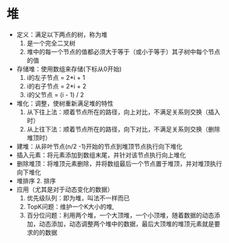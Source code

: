 # 堆

- 定义：满足以下两点的树，称为堆
    1. 是一个完全二叉树
    2. 堆中的每一个节点的值都必须大于等于（或小于等于）其子树中每个节点的值
- 存储堆：使用数组来存储(下标从0开始)
    1. i的左子节点 = 2*i + 1
    2. i的右子节点 = 2*i + 2
    3. i的父节点   = (i - 1) / 2
- 堆化：调整，使树重新满足堆的特性
    1. 从下往上法：顺着节点所在的路径，向上对比，不满足关系则交换（插入时）
    2. 从上往下法：顺着节点所在的路径，向下对比，不满足关系则交换（删除堆顶时）
- 建堆：从非叶节点(n/2 -1)开始的节点到堆顶节点执行向下堆化
- 插入元素：将元素添加到数组末尾，并针对该节点执行向上堆化
- 删除堆顶：将堆顶元素删除，并将数组最后一个节点置于堆顶，并对堆顶执行向下堆化
- 堆排序
    2. 排序
- 应用（尤其是对于动态变化的数据）
    1. 优先级队列：即为堆，叫法不一样而已
    2. TopK问题：维护一个K大小的堆,
    3. 百分位问题：利用两个堆，一个大顶堆，一个小顶堆，随着数据的动态添加，动态添加，动态调整两个堆中的数据，最后大顶堆的堆顶元素就是要求的的数据

